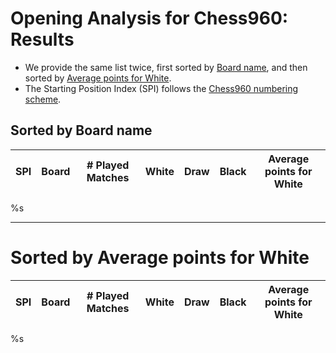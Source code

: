 # Opening Analysis for Chess960: Results

* We provide the same list twice, first sorted by [Board name](#sorted-by-board-name), and then sorted by [Average points for White](#sorted-by-advantage-for-white).
* The Starting Position Index (SPI) follows the [Chess960 numbering scheme](https://en.wikipedia.org/wiki/Fischer_random_chess_numbering_scheme).

## Sorted by Board name

| SPI | Board                            | # Played Matches        | White           | Draw           | Black           | Average points for White |
|:---:|----------------------------------|:-----------------------:|:---------------:|:--------------:|:---------------:|:------------------------:|
%s

----
# Sorted by Average points for White

| SPI | Board                            | # Played Matches        | White           | Draw           | Black           | Average points for White |
|:---:|----------------------------------|:-----------------------:|:---------------:|:--------------:|:---------------:|:------------------------:|
%s
